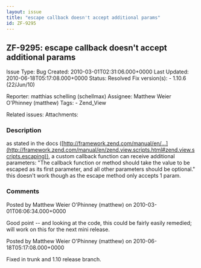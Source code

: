 ```yaml
---
layout: issue
title: "escape callback doesn't accept additional params"
id: ZF-9295
---
```


ZF-9295: escape callback doesn't accept additional params
---------------------------------------------------------

 Issue Type: Bug Created: 2010-03-01T02:31:06.000+0000 Last Updated: 2010-06-18T05:17:08.000+0000 Status: Resolved Fix version(s): - 1.10.6 (22/Jun/10)
 
 Reporter:  matthias schelling (schellmax)  Assignee:  Matthew Weier O'Phinney (matthew)  Tags: - Zend\_View
 
 Related issues: 
 Attachments: 
### Description

as stated in the docs ([http://framework.zend.com/manual/en/…](http://framework.zend.com/manual/en/zend.view.scripts.html#zend.view.scripts.escaping)), a custom callback function can receive additional parameters: "The callback function or method should take the value to be escaped as its first parameter, and all other parameters should be optional." this doesn't work though as the escape method only accepts 1 param.

 

 

### Comments

Posted by Matthew Weier O'Phinney (matthew) on 2010-03-01T06:06:34.000+0000

Good point -- and looking at the code, this could be fairly easily remedied; will work on this for the next mini release.

 

 

Posted by Matthew Weier O'Phinney (matthew) on 2010-06-18T05:17:08.000+0000

Fixed in trunk and 1.10 release branch.

 

 